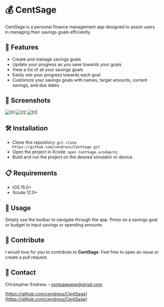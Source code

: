 # 💰 CentSage

CentSage is a personal finance management app designed to assist users in managing their savings goals efficiently.

## 🚀 Features

- Create and manage savings goals
- Update your progress as you save towards your goals
- View a list of all your savings goals
- Easily see your progress towards each goal
- Customize your savings goals with names, target amounts, current savings, and due dates

## 📸 Screenshots

![01](https://github.com/cendress/CentSage/assets/95492688/d9108741-8a9f-42e9-a94d-ddccb315abf9)
![02](https://github.com/cendress/CentSage/assets/95492688/ba47733d-1415-4a63-aeb2-3904a693a9f3)
![03](https://github.com/cendress/CentSage/assets/95492688/7125a19c-56a7-462b-9b0a-939a5ff9d100)

## 🛠 Installation

- Clone this repository: `git clone https://github.com/cendress/CentSage.git`
- Open the project in Xcode: `open CentSage.xcodeproj`
- Build and run the project on the desired simulator or device.

## 📋 Requirements

- iOS 15.0+
- Xcode 12.0+

## 🎉 Usage

Simply use the toolbar to navigate through the app. Press on a savings goal or budget to input savings or spending amounts.

## 👥 Contribute

I would love for you to contribute to **CentSage**. Feel free to open an issue or create a pull request.

## 📧 Contact

Christopher Endress – [centsageapp@gmail.com](mailto:centsageapp@gmail.com)

[https://github.com/cendress/CentSage](https://github.com/cendress/CentSage)


